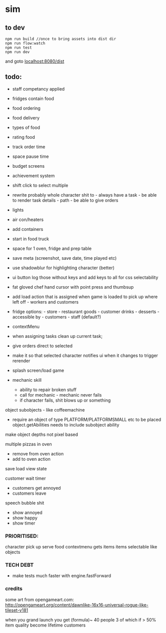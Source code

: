 # sim

## to dev

```
npm run build //once to bring assets into dist dir
npm run flow:watch
npm run test
npm run dev
```
and goto [localhost:8080/dist](http://localhost:8080/dist)


## todo:

 - staff competancy applied
 - fridges contain food
 - food ordering
 - food delivery
 - types of food
 - rating food
 - track order time
 - space pause time
 - budget screens
 - achievement system
 - shift click to select multiple
 - rewrite probably whole character shit to 
		- always have a task
		- be able to render task details
			- path
		- be able to give orders

 - lights 
 - air con/heaters
 - add containers

 - start in food truck
 - space for 1 oven, fridge and prep table
 - save meta (screenshot, save date, time played etc)
 - use shadowblur for highlighting character (better)

 - ui button log those without keys and add keys to all for css selectability

 - fat gloved chef hand cursor with point press and thumbsup

 - add load action that is assigned when game is loaded to pick up where left off
		- workers and customers

- fridge options:
		- store 
			- restaurant goods
			- customer drinks
			- desserts
		- accessible by
			- customers
			- staff (default?)
 - contextMenu
 - when assigning tasks clean up current task;
 - give orders direct to selected
 - make it so that selected character notifies ui when it changes to trigger rerender
 - splash screen/load game

 - mechanic skill
 	- ability to repair broken stuff
	 - call for mechanic - mechanic never fails
	 - if character fails, shit blows up or something


object subobjects - like coffeemachine
 - require an object of type PLATFORM/PLATFORMSMALL etc to be placed
 object.getAbilities needs to include subobject ability

 make object depths not pixel based

multiple pizzas in oven
 - remove from oven action
 - add to oven action

save load view state

customer wait timer
 - customers get annoyed
 -  customers leave

speech bubble shit
 - show annoyed
 - show happy
 - show timer

### PRIORITISED:
 character 
 pick up serve food
 contextmenu gets items
 items selectable like objects

### TECH DEBT

 - make tests much faster with engine.fastForward

### credits

some art from opengameart.com:
http://opengameart.org/content/dawnlike-16x16-universal-rogue-like-tileset-v181


when you grand launch you get (formula)~ 40 people 
3 of which if > 50% item quality become lifetime customers
